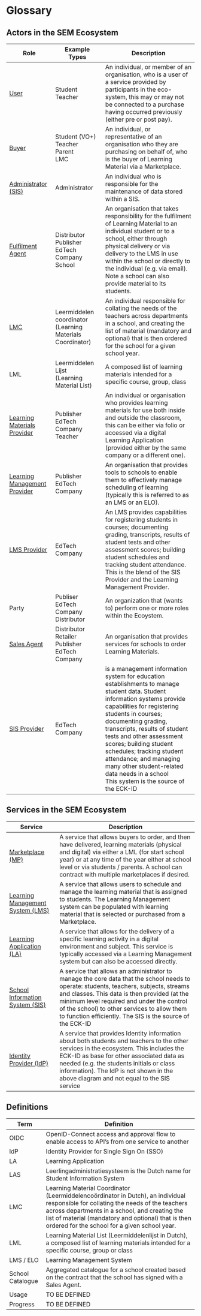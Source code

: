 # Glossary

## Actors in the SEM Ecosystem

| Role | Example Types | Description |
|---|---|---|
| [User](documentation/roles/user.md) | Student<br>Teacher<br>  | An individual, or member of an organisation, who is a user of a service provided by participants in the eco-system, this may or may not be connected to a purchase having occurred previously (either pre or post pay). |
| [Buyer](documentation/roles/buyer.md) | Student (VO+)<br>Teacher<br>Parent<br>LMC | An individual, or representative of an organisation who they are purchasing on behalf of, who is the buyer of Learning Material via a Marketplace. |
| [Administrator (SIS)](documentation/roles/administrator.md)| Administrator | An individual who is responsible for the maintenance of data stored within a SIS. |
| [Fulfilment Agent](documentation/roles/fulfilment-agent.md) | Distributor<br>Publisher<br>EdTech Company<br>School | An organisation that takes responsibility for the fulfilment of Learning Material to an individual student or to a school, either through physical delivery or via delivery to the LMS in use within the school or directly to the individual (e.g. via email). Note a school can also provide material to its students. |
| [LMC](documentation/roles/lmc.md) | Leermiddelen coordinator (Learning Materials Coordinator) | An individual responsible for collating the needs of the teachers across departments in a school, and creating the list of material (mandatory and optional) that is then ordered for the school for a given school year. |
| LML | Leermiddelen Lijst<br>(Learning Material List) | A composed list of learning materials intended for a specific course, group, class |
| [Learning Materials Provider](documentation/roles/learning-materials-provider.md) | Publisher<br>EdTech Company<br>Teacher | An individual or organisation who provides learning materials for use both inside and outside the classroom, this can be either via folio or accessed via a digital Learning Application (provided either by the same company or a different one). |
| [Learning Management Provider](documentation/roles/learning-management-provider.md) | Publisher<br>EdTech Company | An organisation that provides tools to schools to enable them to effectively manage scheduling of learning (typically this is referred to as an LMS or an ELO). |
| [LMS Provider](documentation/roles/lms-provider.md) | EdTech Company | An LMS provides capabilities for registering students in courses; documenting grading, transcripts, results of student tests and other assessment scores; building student schedules and tracking student attendance. This is the blend of the SIS Provider and the Learning Management Provider. |
| Party | Publiser<br>EdTech Company<br>Distributor | An organization that (wants to) perform one or more roles within the Ecoystem. |
| [Sales Agent](documentation/roles/sales-agent.md) | Distributor<br>Retailer<br>Publisher<br>EdTech Company | An organisation that provides services for schools to order Learning Materials. |
| [SIS Provider](documentation/roles/sis-provider.md) | EdTech Company | is a management information system for education establishments to manage student data. Student information systems provide capabilities for registering students in courses; documenting grading, transcripts, results of student tests and other assessment scores; building student schedules; tracking student attendance; and managing many other student-related data needs in a school<br>This system is the source of the ECK-ID |

## Services in the SEM Ecosystem

| Service | Description |
|---|---|
| [Marketplace (MP)](documentation/services/marketplace.md) | A service that allows buyers to order, and then have delivered, learning materials (physical and digital) via either a LML (for start school year) or at any time of the year either at school level or via students / parents.  A school can contract with multiple marketplaces if desired. |
| [Learning Management System (LMS)](documentation/services/learning-management-system.md) | A service that allows users to schedule and manage the learning material that is assigned to students.  The Learning Management system can be populated with learning material that is selected or purchased from a Marketplace. |
| [Learning Application (LA)](documentation/services/learning-application.md) | A service that allows for the delivery of a specific learning activity in a digital environment and subject.  This service is typically accessed via a Learning Management system but can also be accessed directly. |
| [School Information System (SIS)](documentation/services/school-information-system.md) | A service that allows an administrator to manage the core data that the school needs to operate:  students, teachers, subjects, streams and classes.  This data is then provided (at the minimum level required and under the control of the school) to other services to allow them to function efficiently.  The SIS is the source of the ECK-ID |
| [Identity Provider (IdP)](documentation/services/identity-provider.md) | A service that provides Identity information about both students and teachers to the other services in the ecosystem.  This includes the ECK-ID as base for other associated data as needed (e.g. the students initials or class information). The IdP is not shown in the above diagram and not equal to the SIS service |

## Definitions

| Term | Definition |
|---|---|
| OIDC | OpenID-Connect access and approval flow to enable access to API’s from one service to another |
| IdP | Identity Provider for Single Sign On (SSO) |
| LA | Learning Application |
| LAS | Leerlingadministratiesysteem is the Dutch name for Student Information System |
| LMC | Learning Material Coordinator (Leermiddelencoördinator in Dutch), an individual responsible for collating the needs of the teachers across departments in a school, and creating the list of material (mandatory and optional) that is then ordered for the school for a given school year.|
| LML | Learning Material List (Leermiddelenlijst in Dutch), a composed list of learning materials intended for a specific course, group or class |
| LMS / ELO | Learning Management System |
| School Catalogue | Aggregated catalogue for a school created based on the contract that the school has signed with a Sales Agent. |
| Usage | TO BE DEFINED |
| Progress | TO BE DEFINED |